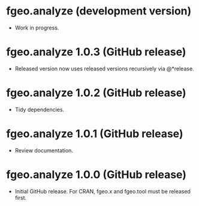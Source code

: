 # fgeo.analyze (development version)

* Work in progress.

# fgeo.analyze 1.0.3 (GitHub release)

* Released version now uses released versions recursively via @*release.

# fgeo.analyze 1.0.2 (GitHub release)

* Tidy dependencies.

# fgeo.analyze 1.0.1 (GitHub release)

* Review documentation.

# fgeo.analyze 1.0.0 (GitHub release)

* Initial GitHub release. For CRAN, fgeo.x and fgeo.tool must be released first.
